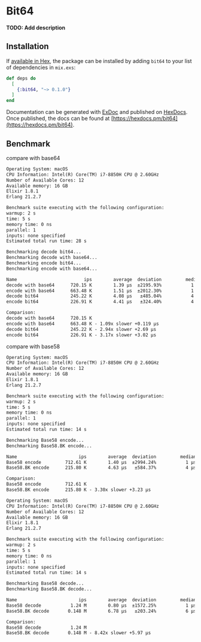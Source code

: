 # Bit64

**TODO: Add description**

## Installation

If [available in Hex](https://hex.pm/docs/publish), the package can be installed
by adding `bit64` to your list of dependencies in `mix.exs`:

```elixir
def deps do
  [
    {:bit64, "~> 0.1.0"}
  ]
end
```

Documentation can be generated with [ExDoc](https://github.com/elixir-lang/ex_doc)
and published on [HexDocs](https://hexdocs.pm). Once published, the docs can
be found at [https://hexdocs.pm/bit64](https://hexdocs.pm/bit64).



## Benchmark

compare with base64
```txt
Operating System: macOS
CPU Information: Intel(R) Core(TM) i7-8850H CPU @ 2.60GHz
Number of Available Cores: 12
Available memory: 16 GB
Elixir 1.8.1
Erlang 21.2.7

Benchmark suite executing with the following configuration:
warmup: 2 s
time: 5 s
memory time: 0 ns
parallel: 1
inputs: none specified
Estimated total run time: 28 s

Benchmarking decode bit64...
Benchmarking decode with base64...
Benchmarking encode bit64...
Benchmarking encode with base64...

Name                         ips        average  deviation         median         99th %
decode with base64      720.15 K        1.39 μs  ±2195.93%           1 μs           3 μs
encode with base64      663.48 K        1.51 μs  ±2012.30%           1 μs           3 μs
decode bit64            245.22 K        4.08 μs   ±485.04%           4 μs           7 μs
encode bit64            226.91 K        4.41 μs   ±324.40%           4 μs           9 μs

Comparison: 
decode with base64      720.15 K
encode with base64      663.48 K - 1.09x slower +0.119 μs
decode bit64            245.22 K - 2.94x slower +2.69 μs
encode bit64            226.91 K - 3.17x slower +3.02 μs
```

compare with base58
```txt
Operating System: macOS
CPU Information: Intel(R) Core(TM) i7-8850H CPU @ 2.60GHz
Number of Available Cores: 12
Available memory: 16 GB
Elixir 1.8.1
Erlang 21.2.7

Benchmark suite executing with the following configuration:
warmup: 2 s
time: 5 s
memory time: 0 ns
parallel: 1
inputs: none specified
Estimated total run time: 14 s

Benchmarking Base58 encode...
Benchmarking Base58.BK encode...

Name                       ips        average  deviation         median         99th %
Base58 encode         712.61 K        1.40 μs  ±2994.24%           1 μs           2 μs
Base58.BK encode      215.80 K        4.63 μs   ±584.37%           4 μs           7 μs

Comparison: 
Base58 encode         712.61 K
Base58.BK encode      215.80 K - 3.30x slower +3.23 μs

Operating System: macOS
CPU Information: Intel(R) Core(TM) i7-8850H CPU @ 2.60GHz
Number of Available Cores: 12
Available memory: 16 GB
Elixir 1.8.1
Erlang 21.2.7

Benchmark suite executing with the following configuration:
warmup: 2 s
time: 5 s
memory time: 0 ns
parallel: 1
inputs: none specified
Estimated total run time: 14 s

Benchmarking Base58 decode...
Benchmarking Base58.BK decode...

Name                       ips        average  deviation         median         99th %
Base58 decode           1.24 M        0.80 μs  ±1572.25%           1 μs           1 μs
Base58.BK decode       0.148 M        6.78 μs   ±203.24%           6 μs          11 μs

Comparison: 
Base58 decode           1.24 M
Base58.BK decode       0.148 M - 8.42x slower +5.97 μs
```